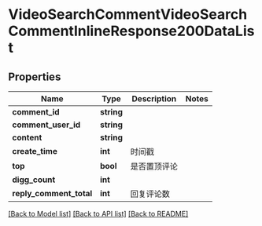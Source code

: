 # VideoSearchCommentVideoSearchCommentInlineResponse200DataList

## Properties
Name | Type | Description | Notes
------------ | ------------- | ------------- | -------------
**comment_id** | **string** |  | 
**comment_user_id** | **string** |  | 
**content** | **string** |  | 
**create_time** | **int** | 时间戳 | 
**top** | **bool** | 是否置顶评论 | 
**digg_count** | **int** |  | 
**reply_comment_total** | **int** | 回复评论数 | 

[[Back to Model list]](../README.md#documentation-for-models) [[Back to API list]](../README.md#documentation-for-api-endpoints) [[Back to README]](../README.md)

